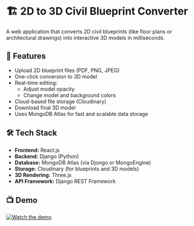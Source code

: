 # 🏗️ 2D to 3D Civil Blueprint Converter

A web application that converts 2D civil blueprints (like floor plans or architectural drawings) into interactive 3D models in milliseconds.

## 🚀 Features

- Upload 2D blueprint files (PDF, PNG, JPEG)
- One-click conversion to 3D model
- Real-time editing:
  - Adjust model opacity
  - Change model and background colors
- Cloud-based file storage (Cloudinary)
- Download final 3D model
- Uses MongoDB Atlas for fast and scalable data storage

## 🛠️ Tech Stack

- **Frontend:** React.js  
- **Backend:** Django (Python)  
- **Database:** MongoDB Atlas (via Djongo or MongoEngine)  
- **Storage:** Cloudinary (for blueprints and 3D models)  
- **3D Rendering:** Three.js 
- **API Framework:** Django REST Framework

## 📺 Demo

[![Watch the demo](https://img.youtube.com/vi/OcdhMn8oaiU/hqdefault.jpg)](https://youtu.be/OcdhMn8oaiU)



